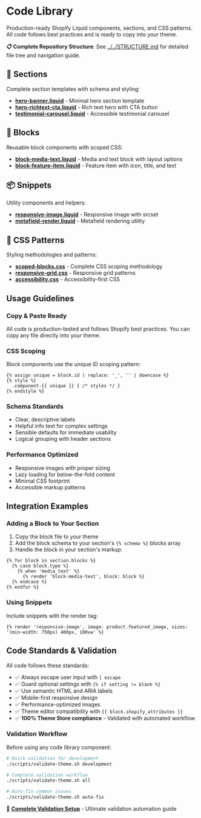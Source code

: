 # Code Library

Production-ready Shopify Liquid components, sections, and CSS patterns. All code follows best practices and is ready to copy into your theme.

**📋 Complete Repository Structure**: See [../../STRUCTURE.md](../../STRUCTURE.md) for detailed file tree and navigation guide.

## 📁 Sections

Complete section templates with schema and styling:

- **[hero-banner.liquid](./sections/hero-banner.liquid)** - Minimal hero section template
- **[hero-richtext-cta.liquid](./sections/hero-richtext-cta.liquid)** - Rich text hero with CTA button
- **[testimonial-carousel.liquid](./sections/testimonial-carousel.liquid)** - Accessible testimonial carousel

## 🧩 Blocks

Reusable block components with scoped CSS:

- **[block-media-text.liquid](./blocks/block-media-text.liquid)** - Media and text block with layout options
- **[block-feature-item.liquid](./blocks/block-feature-item.liquid)** - Feature item with icon, title, and text

## 📦 Snippets

Utility components and helpers:

- **[responsive-image.liquid](./snippets/responsive-image.liquid)** - Responsive image with srcset
- **[metafield-render.liquid](./snippets/metafield-render.liquid)** - Metafield rendering utility

## 🎨 CSS Patterns

Styling methodologies and patterns:

- **[scoped-blocks.css](./css-patterns/scoped-blocks.css)** - Complete CSS scoping methodology
- **[responsive-grid.css](./css-patterns/responsive-grid.css)** - Responsive grid patterns
- **[accessibility.css](./css-patterns/accessibility.css)** - Accessibility-first CSS

## Usage Guidelines

### Copy & Paste Ready
All code is production-tested and follows Shopify best practices. You can copy any file directly into your theme.

### CSS Scoping
Block components use the unique ID scoping pattern:
```liquid
{% assign unique = block.id | replace: '_', '' | downcase %}
{% style %}
  .component-{{ unique }} { /* styles */ }
{% endstyle %}
```

### Schema Standards
- Clear, descriptive labels
- Helpful info text for complex settings
- Sensible defaults for immediate usability
- Logical grouping with header sections

### Performance Optimized
- Responsive images with proper sizing
- Lazy loading for below-the-fold content
- Minimal CSS footprint
- Accessible markup patterns

## Integration Examples

### Adding a Block to Your Section
1. Copy the block file to your theme
2. Add the block schema to your section's `{% schema %}` blocks array
3. Handle the block in your section's markup:

```liquid
{% for block in section.blocks %}
  {% case block.type %}
    {% when 'media_text' %}
      {% render 'block-media-text', block: block %}
  {% endcase %}
{% endfor %}
```

### Using Snippets
Include snippets with the render tag:
```liquid
{% render 'responsive-image', image: product.featured_image, sizes: '(min-width: 750px) 400px, 100vw' %}
```

## Code Standards & Validation

All code follows these standards:
- ✅ Always escape user input with `| escape`
- ✅ Guard optional settings with `{% if setting != blank %}`
- ✅ Use semantic HTML and ARIA labels
- ✅ Mobile-first responsive design
- ✅ Performance-optimized images
- ✅ Theme editor compatibility with `{{ block.shopify_attributes }}`
- ✅ **100% Theme Store compliance** - Validated with automated workflow

### Validation Workflow
Before using any code library component:

```bash
# Quick validation for development
./scripts/validate-theme.sh development

# Complete validation workflow
./scripts/validate-theme.sh all

# Auto-fix common issues
./scripts/validate-theme.sh auto-fix
```

📖 **[Complete Validation Setup](../../THEME-CHECK-SETUP.md)** - Ultimate validation automation guide